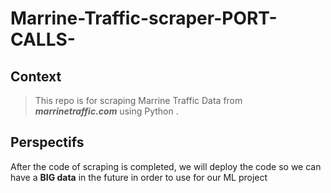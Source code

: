 # Marrine-Traffic-scraper-PORT-CALLS-

## Context
> This repo is for scraping Marrine Traffic Data from ***marrinetraffic.com*** using Python .

## Perspectifs
After the code of scraping is completed, we will deploy the code so we can have a **BIG data** in the future in order to use for our ML project

